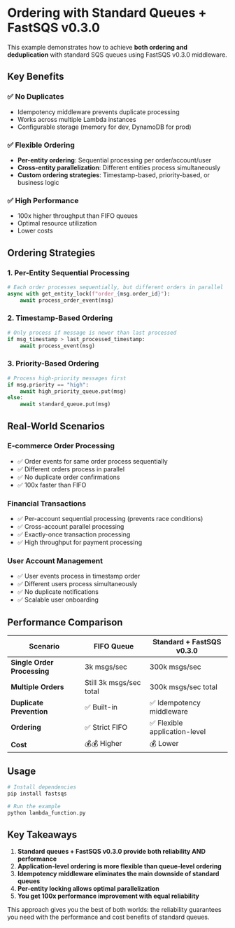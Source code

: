 # Ordering with Standard Queues + FastSQS v0.3.0

This example demonstrates how to achieve **both ordering and deduplication** with standard SQS queues using FastSQS v0.3.0 middleware.

## Key Benefits

### ✅ No Duplicates
- Idempotency middleware prevents duplicate processing
- Works across multiple Lambda instances
- Configurable storage (memory for dev, DynamoDB for prod)

### ✅ Flexible Ordering
- **Per-entity ordering**: Sequential processing per order/account/user
- **Cross-entity parallelization**: Different entities process simultaneously  
- **Custom ordering strategies**: Timestamp-based, priority-based, or business logic

### ✅ High Performance
- 100x higher throughput than FIFO queues
- Optimal resource utilization
- Lower costs

## Ordering Strategies

### 1. Per-Entity Sequential Processing
```python
# Each order processes sequentially, but different orders in parallel
async with get_entity_lock(f"order_{msg.order_id}"):
    await process_order_event(msg)
```

### 2. Timestamp-Based Ordering
```python
# Only process if message is newer than last processed
if msg_timestamp > last_processed_timestamp:
    await process_event(msg)
```

### 3. Priority-Based Ordering
```python
# Process high-priority messages first
if msg.priority == "high":
    await high_priority_queue.put(msg)
else:
    await standard_queue.put(msg)
```

## Real-World Scenarios

### E-commerce Order Processing
- ✅ Order events for same order process sequentially
- ✅ Different orders process in parallel
- ✅ No duplicate order confirmations
- ✅ 100x faster than FIFO

### Financial Transactions  
- ✅ Per-account sequential processing (prevents race conditions)
- ✅ Cross-account parallel processing
- ✅ Exactly-once transaction processing
- ✅ High throughput for payment processing

### User Account Management
- ✅ User events process in timestamp order
- ✅ Different users process simultaneously
- ✅ No duplicate notifications
- ✅ Scalable user onboarding

## Performance Comparison

| Scenario | FIFO Queue | Standard + FastSQS v0.3.0 |
|----------|------------|---------------------------|
| **Single Order Processing** | 3k msgs/sec | 300k msgs/sec |
| **Multiple Orders** | Still 3k msgs/sec total | 300k msgs/sec total |
| **Duplicate Prevention** | ✅ Built-in | ✅ Idempotency middleware |
| **Ordering** | ✅ Strict FIFO | ✅ Flexible application-level |
| **Cost** | 💰💰 Higher | 💰 Lower |

## Usage

```bash
# Install dependencies
pip install fastsqs

# Run the example
python lambda_function.py
```

## Key Takeaways

1. **Standard queues + FastSQS v0.3.0 provide both reliability AND performance**
2. **Application-level ordering is more flexible than queue-level ordering**
3. **Idempotency middleware eliminates the main downside of standard queues**
4. **Per-entity locking allows optimal parallelization**
5. **You get 100x performance improvement with equal reliability**

This approach gives you the best of both worlds: the reliability guarantees you need with the performance and cost benefits of standard queues.
